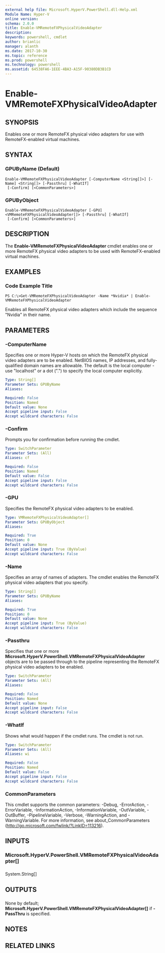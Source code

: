 ```yaml
---
external help file: Microsoft.HyperV.PowerShell.dll-Help.xml
Module Name: Hyper-V
online version: 
schema: 2.0.0
title: Enable-VMRemoteFXPhysicalVideoAdapter
description: 
keywords: powershell, cmdlet
author: brianlic
manager: alanth
ms.date: 2017-10-30
ms.topic: reference
ms.prod: powershell
ms.technology: powershell
ms.assetid: 64538FA6-1EEE-4BA3-A15F-90380DB3B1CD
---
```


# Enable-VMRemoteFXPhysicalVideoAdapter

## SYNOPSIS
Enables one or more RemoteFX physical video adapters for use with RemoteFX-enabled virtual machines.

## SYNTAX

### GPUByName (Default)
```
Enable-VMRemoteFXPhysicalVideoAdapter [-ComputerName <String[]>] [-Name] <String[]> [-Passthru] [-WhatIf]
 [-Confirm] [<CommonParameters>]
```

### GPUByObject
```
Enable-VMRemoteFXPhysicalVideoAdapter [-GPU] <VMRemoteFXPhysicalVideoAdapter[]> [-Passthru] [-WhatIf]
 [-Confirm] [<CommonParameters>]
```

## DESCRIPTION
The **Enable-VMRemoteFXPhysicalVideoAdapter** cmdlet enables one or more RemoteFX physical video adapters to be used with RemoteFX-enabled virtual machines.

## EXAMPLES

### Code Example Title
```
PS C:\>Get-VMRemoteFXPhysicalVideoAdapter -Name *Nvidia* | Enable-VMRemoteFXPhysicalVideoAdapter
```

Enables all RemoteFX physical video adapters which include the sequence "Nvidia" in their name.

## PARAMETERS

### -ComputerName
Specifies one or more Hyper-V hosts on which the RemoteFX physical video adapters are to be enabled.
NetBIOS names, IP addresses, and fully-qualified domain names are allowable.
The default is the local computer - use "localhost" or a dot (".") to specify the local computer explicitly.

```yaml
Type: String[]
Parameter Sets: GPUByName
Aliases: 

Required: False
Position: Named
Default value: None
Accept pipeline input: False
Accept wildcard characters: False
```

### -Confirm
Prompts you for confirmation before running the cmdlet.

```yaml
Type: SwitchParameter
Parameter Sets: (All)
Aliases: cf

Required: False
Position: Named
Default value: False
Accept pipeline input: False
Accept wildcard characters: False
```

### -GPU
Specifies the RemoteFX physical video adapters to be enabled.

```yaml
Type: VMRemoteFXPhysicalVideoAdapter[]
Parameter Sets: GPUByObject
Aliases: 

Required: True
Position: 0
Default value: None
Accept pipeline input: True (ByValue)
Accept wildcard characters: False
```

### -Name
Specifies an array of names of adapters.
The cmdlet enables the RemoteFX physical video adapters that you specify.

```yaml
Type: String[]
Parameter Sets: GPUByName
Aliases: 

Required: True
Position: 0
Default value: None
Accept pipeline input: True (ByValue)
Accept wildcard characters: False
```

### -Passthru
Specifies that one or more **Microsoft.HyperV.PowerShell.VMRemoteFXPhysicalVideoAdapter** objects are to be passed through to the pipeline representing the RemoteFX physical video adapters to be enabled.

```yaml
Type: SwitchParameter
Parameter Sets: (All)
Aliases: 

Required: False
Position: Named
Default value: None
Accept pipeline input: False
Accept wildcard characters: False
```

### -WhatIf
Shows what would happen if the cmdlet runs.
The cmdlet is not run.

```yaml
Type: SwitchParameter
Parameter Sets: (All)
Aliases: wi

Required: False
Position: Named
Default value: False
Accept pipeline input: False
Accept wildcard characters: False
```

### CommonParameters
This cmdlet supports the common parameters: -Debug, -ErrorAction, -ErrorVariable, -InformationAction, -InformationVariable, -OutVariable, -OutBuffer, -PipelineVariable, -Verbose, -WarningAction, and -WarningVariable. For more information, see about_CommonParameters (http://go.microsoft.com/fwlink/?LinkID=113216).

## INPUTS

### Microsoft.HyperV.PowerShell.VMRemoteFXPhysicalVideoAdapter[]

###  
System.String\[\]

## OUTPUTS

###  
None by default; **Microsoft.HyperV.PowerShell.VMRemoteFXPhysicalVideoAdapter\[\]** if **-PassThru** is specified.

## NOTES

## RELATED LINKS

